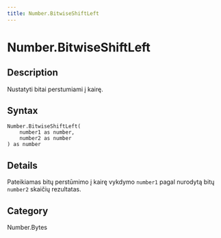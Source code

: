 ```yaml
---
title: Number.BitwiseShiftLeft
---
```


# Number.BitwiseShiftLeft


## Description

Nustatyti bitai perstumiami į kairę.


## Syntax

```powerquery
Number.BitwiseShiftLeft(
    number1 as number,
    number2 as number
) as number
```


## Details

Pateikiamas bitų perstūmimo į kairę vykdymo <code>number1</code> pagal nurodytą bitų <code>number2</code> skaičių rezultatas.



## Category
Number.Bytes
